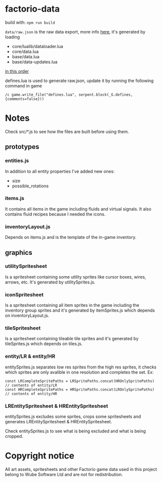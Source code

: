 # factorio-data

build with: `npm run build`

`data/raw.json` is the raw data export, more info [here](https://wiki.factorio.com/Data.raw), it's generated by loading

- core/lualib/dataloader.lua
- core/data.lua
- base/data.lua
- base/data-updates.lua

[in this order](https://lua-api.factorio.com/latest/Data-Lifecycle.html)

defines.lua is used to generate raw.json, update it by running the following command in game
```
/c game.write_file("defines.lua", serpent.block(_G.defines, {comments=false}))
```

# Notes

Check src/*.js to see how the files are built before using them.

## prototypes

### entities.js

In addition to all entity properties I've added new ones:

- size
- possible_rotations

### items.js

It contains all items in the game including fluids and virtual signals. It also contains fluid recipes because I needed the icons.

### inventoryLayout.js

Depends on items.js and is the template of the in-game inventory.

## graphics

### utilitySpritesheet

Is a spritesheet containing some utility sprites like cursor boxes, wires, arrows, etc. It's generated by utilitySprites.js.

### iconSpritesheet

Is a spritesheet containing all item sprites in the game including the inventory group sprites and it's generated by itemSprites.js which depends on inventoryLayout.js.

### tileSpritesheet

Is a spritesheet containing tileable tile sprites and it's generated by tileSprites.js which depends on tiles.js.

### entity/LR & entity/HR

entitySprites.js separates low res sprites from the high res sprites, it checks which sprites are only avalible in one resolution and completes the set. Ex:
```
const LRCompleteSpritePaths = LRSpritePaths.concat(HROnlySpritePaths) // contents of entity/LR
const HRCompleteSpritePaths = HRSpritePaths.concat(LROnlySpritePaths) // contents of entity/HR
```

### LREntitySpritesheet & HREntitySpritesheet

entitySprites.js excludes some sprites, crops some spritesheets and generates LREntitySpritesheet & HREntitySpritesheet.

Check entitySprites.js to see what is being excluded and what is being cropped.

# Copyright notice

All art assets, spritesheets and other Factorio game data used in this project belong to Wube Software Ltd and are not for redistribution.
